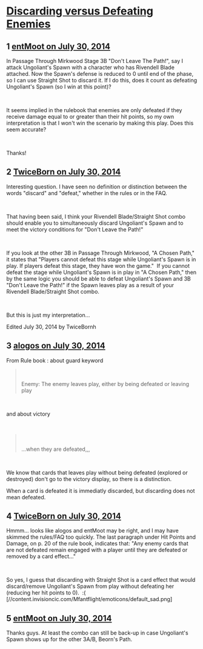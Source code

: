 # [Discarding versus Defeating Enemies](https://community.fantasyflightgames.com/topic/112033-discarding-versus-defeating-enemies/)

## 1 [entMoot on July 30, 2014](https://community.fantasyflightgames.com/topic/112033-discarding-versus-defeating-enemies/?do=findComment&comment=1175626)

In Passage Through Mirkwood Stage 3B "Don't Leave The Path!", say I attack Ungoliant's Spawn with a character who has Rivendell Blade attached. Now the Spawn's defense is reduced to 0 until end of the phase, so I can use Straight Shot to discard it. If I do this, does it count as defeating Ungoliant's Spawn (so I win at this point)?

 

It seems implied in the rulebook that enemies are only defeated if they receive damage equal to or greater than their hit points, so my own interpretation is that I won't win the scenario by making this play. Does this seem accurate?

 

Thanks!

## 2 [TwiceBorn on July 30, 2014](https://community.fantasyflightgames.com/topic/112033-discarding-versus-defeating-enemies/?do=findComment&comment=1175810)

Interesting question. I have seen no definition or distinction between the words "discard" and "defeat," whether in the rules or in the FAQ.

 

That having been said, I think your Rivendell Blade/Straight Shot combo should enable you to simultaneously discard Ungoliant's Spawn and to meet the victory conditions for "Don't Leave the Path!"

 

If you look at the other 3B in Passage Through Mirkwood, "A Chosen Path," it states that "Players cannot defeat this stage while Ungoliant's Spawn is in play. If players defeat this stage, they have won the game."  If you cannot defeat the stage while Ungoliant's Spawn is in play in "A Chosen Path," then by the same logic you should be able to defeat Ungoliant's Spawn and 3B "Don't Leave the Path!" if the Spawn leaves play as a result of your Rivendell Blade/Straight Shot combo.

 

But this is just my interpretation...

Edited July 30, 2014 by TwiceBornh

## 3 [alogos on July 30, 2014](https://community.fantasyflightgames.com/topic/112033-discarding-versus-defeating-enemies/?do=findComment&comment=1175887)

From Rule book : about guard keyword

>  
> 
> Enemy: The enemy leaves play, either by being defeated or leaving play

 

and about victory

 

>  
> 
> ...when they are defeated,,,

 

We know that cards that leaves play without being defeated (explored or destroyed) don't go to the victory display, so there is a distinction.

When a card is defeated it is immediatly discarded, but discarding does not mean defeated.

## 4 [TwiceBorn on July 30, 2014](https://community.fantasyflightgames.com/topic/112033-discarding-versus-defeating-enemies/?do=findComment&comment=1176025)

Hmmm… looks like alogos and entMoot may be right, and I may have skimmed the rules/FAQ too quickly. The last paragraph under Hit Points and Damage, on p. 20 of the rule book, indicates that: "Any enemy cards that are not defeated remain engaged with a player until they are defeated or removed by a card effect…"

 

So yes, I guess that discarding with Straight Shot is a card effect that would discard/remove Ungoliant's Spawn from play without defeating her (reducing her hit points to 0).  :( [//content.invisioncic.com/Mfantflight/emoticons/default_sad.png]

## 5 [entMoot on July 30, 2014](https://community.fantasyflightgames.com/topic/112033-discarding-versus-defeating-enemies/?do=findComment&comment=1176206)

Thanks guys. At least the combo can still be back-up in case Ungoliant's Spawn shows up for the other 3A/B, Beorn's Path.

